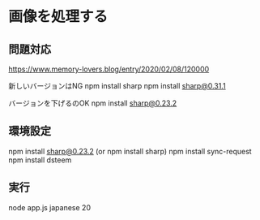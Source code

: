 # 画像を処理する


## 問題対応
https://www.memory-lovers.blog/entry/2020/02/08/120000

新しいバージョンはNG
npm install sharp
npm install sharp@0.31.1

バージョンを下げるのOK
npm install sharp@0.23.2 


## 環境設定
npm install sharp@0.23.2 (or npm install sharp) 
npm install sync-request
npm install dsteem

## 実行
node app.js japanese 20